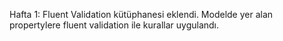 Hafta 1: Fluent Validation kütüphanesi eklendi. Modelde yer alan propertylere fluent validation ile kurallar uygulandı.

